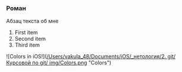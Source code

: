 ### Роман
Абзац текста об мне 
1. First item
2. Second item
3. Third item

![Colors in iOS!]([/Users/vakula_48/Documents/iOS/_нетология/2. git/Курсовой по git/
img/Colors.png](https://github.com/RomanVakulenko/gitFinalNetology/commit/826ac0fb4f4fbe076ef40244eb7fbc7f23e892eb) "Colors")
